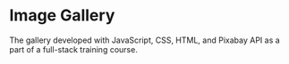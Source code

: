 # Image Gallery

The gallery developed with JavaScript, CSS, HTML, and Pixabay API as a part of a
full-stack training course.
